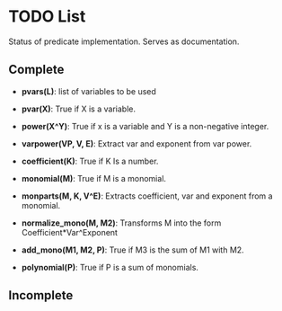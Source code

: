 # TODO List #

Status of predicate implementation. Serves as documentation.

## Complete ##
 - **pvars(L)**: list of variables to be used

 - **pvar(X)**: True if X is a variable.
  
 - **power(X^Y)**: True if x is a variable and Y is a non-negative integer.
 
 - **varpower(VP, V, E)**: Extract var and exponent from var power. 

 - **coefficient(K)**: True if K Is a number.
  
 - **monomial(M)**: True if M is a monomial.
 
 - **monparts(M, K, V^E)**: Extracts coefficient, var and exponent from a monomial. 

 - **normalize_mono(M, M2)**: Transforms M into the form Coefficient*Var^Exponent

 - **add_mono(M1, M2, P)**: True if M3 is the sum of M1 with M2.

 - **polynomial(P)**: True if P is a sum of monomials.



## Incomplete ##